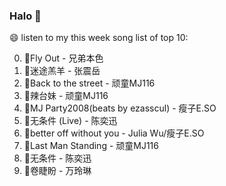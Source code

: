 

### Halo 👋

😄 listen to my this week song list of top 10:

0. 🌈Fly Out - 兄弟本色
1. 🌈迷途羔羊 - 张震岳
2. 🌈Back to the street - 顽童MJ116
3. 🌈辣台妹 - 顽童MJ116
4. 🌈MJ Party2008(beats by ezasscul) - 瘦子E.SO
5. 🌈无条件 (Live) - 陈奕迅
6. 🌈better off without you - Julia Wu/瘦子E.SO
7. 🌈Last Man Standing - 顽童MJ116
8. 🌈无条件 - 陈奕迅
9. 🌈卷睫盼 - 万玲琳

